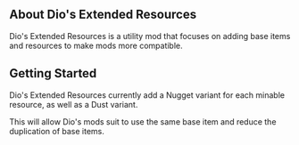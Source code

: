 ## About Dio's Extended Resources

Dio's Extended Resources is a utility mod that focuses on adding base items and resources to make mods more compatible.

## Getting Started

Dio's Extended Resources currently add a Nugget variant for each minable resource, as well as a Dust variant.

This will allow Dio's mods suit to use the same base item and reduce the duplication of base items.
